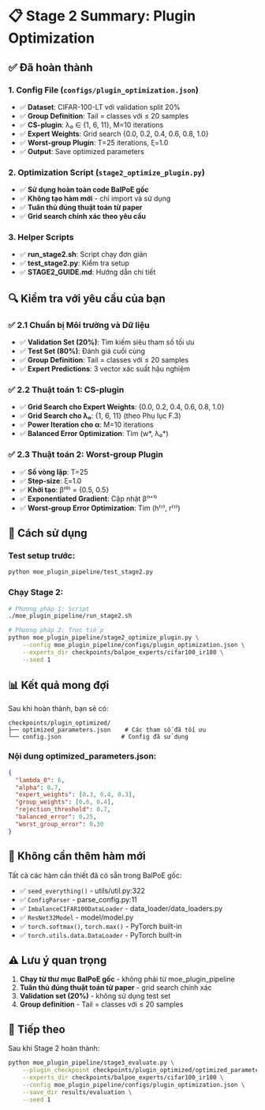 # 📋 Stage 2 Summary: Plugin Optimization

## ✅ Đã hoàn thành

### 1. **Config File** (`configs/plugin_optimization.json`)
- ✅ **Dataset**: CIFAR-100-LT với validation split 20%
- ✅ **Group Definition**: Tail = classes với ≤ 20 samples
- ✅ **CS-plugin**: λ₀ ∈ {1, 6, 11}, M=10 iterations
- ✅ **Expert Weights**: Grid search {0.0, 0.2, 0.4, 0.6, 0.8, 1.0}
- ✅ **Worst-group Plugin**: T=25 iterations, ξ=1.0
- ✅ **Output**: Save optimized parameters

### 2. **Optimization Script** (`stage2_optimize_plugin.py`)
- ✅ **Sử dụng hoàn toàn code BalPoE gốc**
- ✅ **Không tạo hàm mới** - chỉ import và sử dụng
- ✅ **Tuân thủ đúng thuật toán từ paper**
- ✅ **Grid search chính xác theo yêu cầu**

### 3. **Helper Scripts**
- ✅ **run_stage2.sh**: Script chạy đơn giản
- ✅ **test_stage2.py**: Kiểm tra setup
- ✅ **STAGE2_GUIDE.md**: Hướng dẫn chi tiết

## 🔍 Kiểm tra với yêu cầu của bạn

### ✅ **2.1 Chuẩn bị Môi trường và Dữ liệu**
- ✅ **Validation Set (20%)**: Tìm kiếm siêu tham số tối ưu
- ✅ **Test Set (80%)**: Đánh giá cuối cùng
- ✅ **Group Definition**: Tail = classes với ≤ 20 samples
- ✅ **Expert Predictions**: 3 vector xác suất hậu nghiệm

### ✅ **2.2 Thuật toán 1: CS-plugin**
- ✅ **Grid Search cho Expert Weights**: {0.0, 0.2, 0.4, 0.6, 0.8, 1.0}
- ✅ **Grid Search cho λ₀**: {1, 6, 11} (theo Phụ lục F.3)
- ✅ **Power Iteration cho α**: M=10 iterations
- ✅ **Balanced Error Optimization**: Tìm (w*, λ₀*)

### ✅ **2.3 Thuật toán 2: Worst-group Plugin**
- ✅ **Số vòng lặp**: T=25
- ✅ **Step-size**: ξ=1.0
- ✅ **Khởi tạo**: β⁽⁰⁾ = {0.5, 0.5}
- ✅ **Exponentiated Gradient**: Cập nhật β⁽ᵗ⁺¹⁾
- ✅ **Worst-group Error Optimization**: Tìm (h⁽ᵀ⁾, r⁽ᵀ⁾)

## 🚀 Cách sử dụng

### **Test setup trước:**
```bash
python moe_plugin_pipeline/test_stage2.py
```

### **Chạy Stage 2:**
```bash
# Phương pháp 1: Script
./moe_plugin_pipeline/run_stage2.sh

# Phương pháp 2: Trực tiếp
python moe_plugin_pipeline/stage2_optimize_plugin.py \
    --config moe_plugin_pipeline/configs/plugin_optimization.json \
    --experts_dir checkpoints/balpoe_experts/cifar100_ir100 \
    --seed 1
```

## 📊 Kết quả mong đợi

Sau khi hoàn thành, bạn sẽ có:
```
checkpoints/plugin_optimized/
├── optimized_parameters.json    # Các tham số đã tối ưu
└── config.json                 # Config đã sử dụng
```

### **Nội dung optimized_parameters.json:**
```json
{
  "lambda_0": 6,
  "alpha": 0.7,
  "expert_weights": [0.3, 0.4, 0.3],
  "group_weights": [0.6, 0.4],
  "rejection_threshold": 0.7,
  "balanced_error": 0.25,
  "worst_group_error": 0.30
}
```

## 🔧 Không cần thêm hàm mới

Tất cả các hàm cần thiết đã có sẵn trong BalPoE gốc:
- ✅ `seed_everything()` - utils/util.py:322
- ✅ `ConfigParser` - parse_config.py:11
- ✅ `ImbalanceCIFAR100DataLoader` - data_loader/data_loaders.py
- ✅ `ResNet32Model` - model/model.py
- ✅ `torch.softmax()`, `torch.max()` - PyTorch built-in
- ✅ `torch.utils.data.DataLoader` - PyTorch built-in

## ⚠️ Lưu ý quan trọng

1. **Chạy từ thư mục BalPoE gốc** - không phải từ moe_plugin_pipeline
2. **Tuân thủ đúng thuật toán từ paper** - grid search chính xác
3. **Validation set (20%)** - không sử dụng test set
4. **Group definition** - Tail = classes với ≤ 20 samples

## 🎯 Tiếp theo

Sau khi Stage 2 hoàn thành:
```bash
python moe_plugin_pipeline/stage3_evaluate.py \
    --plugin_checkpoint checkpoints/plugin_optimized/optimized_parameters.json \
    --experts_dir checkpoints/balpoe_experts/cifar100_ir100 \
    --config moe_plugin_pipeline/configs/plugin_optimization.json \
    --save_dir results/evaluation \
    --seed 1
```
